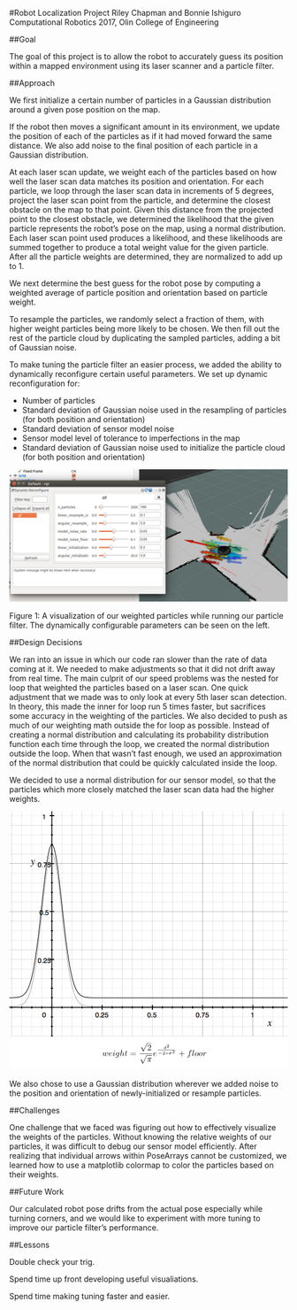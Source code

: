#Robot Localization Project
Riley Chapman and Bonnie Ishiguro  
Computational Robotics 2017, Olin College of Engineering 


##Goal

The goal of this project is to allow the robot to accurately guess its position within a mapped environment using its laser scanner and a particle filter.

##Approach

We first initialize a certain number of particles in a Gaussian distribution around a given pose position on the map.

If the robot then moves a significant amount in its environment, we update the position of each of the particles as if it had moved forward the same distance.  We also add noise to the final position of each particle in a Gaussian distribution.

At each laser scan update, we weight each of the particles based on how well the laser scan data matches its position and orientation.  For each particle, we loop through the laser scan data in increments of 5 degrees, project the laser scan point from the particle, and determine the closest obstacle on the map to that point. Given this distance from the projected point to the closest obstacle, we determined the likelihood that the given particle represents the robot’s pose on the map, using a normal distribution. Each laser scan point used produces a likelihood, and these likelihoods are summed together to produce a total weight value for the given particle. After all the particle weights are determined, they are normalized to add up to 1. 

We next determine the best guess for the robot pose by computing a weighted average of particle position and orientation based on particle weight. 

To resample the particles, we randomly select a fraction of them, with higher weight particles being more likely to be chosen. We then fill out the rest of the particle cloud by duplicating the sampled particles, adding a bit of Gaussian noise. 

To make tuning the particle filter an easier process, we added the ability to dynamically reconfigure certain useful parameters. We set up dynamic reconfiguration for:
- Number of particles
- Standard deviation of Gaussian noise used in the resampling of particles (for both position and orientation)
- Standard deviation of sensor model noise
- Sensor model level of tolerance to imperfections in the map
- Standard deviation of Gaussian noise used to initialize the particle cloud (for both position and orientation)
 
![image](screenshots/colored_weights.png)

Figure 1: A visualization of our weighted particles while running our particle filter.  The dynamically configurable parameters can be seen on the left.  

##Design Decisions

We ran into an issue in which our code ran slower than the rate of data coming at it. We needed to make adjustments so that it did not drift away from real time. The main culprit of our speed problems was the nested for loop that weighted the particles based on a laser scan. One quick adjustment that we made was to only look at every 5th laser scan detection. In theory, this made the inner for loop run 5 times faster, but sacrifices some accuracy in the weighting of the particles. We also decided to push as much of our weighting math outside the for loop as possible. Instead of creating a normal distribution and calculating its probability distribution function each time through the loop, we created the normal distribution outside the loop. When that wasn’t fast enough, we used an approximation of the normal distribution that could be quickly calculated inside the loop. 

We decided to use a normal distribution for our sensor model, so that the particles which more closely matched the laser scan data had the higher weights.

![image](screenshots/sensor_model.png)
![image](screenshots/equation.png)

We also chose to use a Gaussian distribution wherever we added noise to the position and orientation of newly-initialized or resample particles.

##Challenges

One challenge that we faced was figuring out how to effectively visualize the weights of the particles.  Without knowing the relative weights of our particles, it was difficult to debug our sensor model efficiently.  After realizing that individual arrows within PoseArrays cannot be customized, we learned how to use a matplotlib colormap to color the particles based on their weights.

##Future Work

Our calculated robot pose drifts from the actual pose especially while turning corners, and we would like to experiment with more tuning to improve our particle filter’s performance.

##Lessons

Double check your trig.

Spend time up front developing useful visualiations. 

Spend time making tuning faster and easier. 